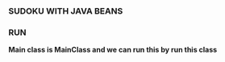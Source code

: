 ### SUDOKU WITH JAVA BEANS ###

### RUN ###
**Main class is MainClass and we can run this by run this class** 
